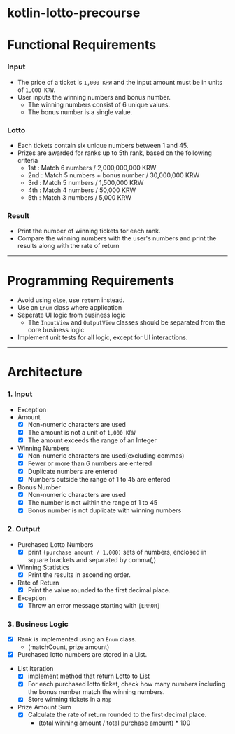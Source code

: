 # kotlin-lotto-precourse

# Functional Requirements
### Input
- The price of a ticket is `1,000 KRW` and the input amount must be in units of `1,000 KRW`.
- User inputs the winning numbers and bonus number.
  - The winning numbers consist of 6 unique values.
  - The bonus number is a single value.

### Lotto
- Each tickets contain six unique numbers between 1 and 45.
- Prizes are awarded for ranks up to 5th rank, based on the following criteria
  - 1st : Match 6 numbers / 2,000,000,000 KRW
  - 2nd : Match 5 numbers + bonus number / 30,000,000 KRW
  - 3rd : Match 5 numbers / 1,500,000 KRW
  - 4th : Match 4 numbers / 50,000 KRW
  - 5th : Match 3 numbers / 5,000 KRW

### Result
- Print the number of winning tickets for each rank.
- Compare the winning numbers with the user's numbers and print the results along with the rate of return

<hr>

# Programming Requirements
  - Avoid using `else`, use `return` instead.
  - Use an `Enum` class where application
  - Seperate UI logic from business logic
    - The `InputView` and `OutputView` classes should be separated from the core business logic
  - Implement unit tests for all logic, except for UI interactions.

<hr>

# Architecture
### 1. Input
  - Exception
  - Amount
    - [x] Non-numeric characters are used
    - [x] The amount is not a unit of `1,000 KRW`
    - [x] The amount exceeds the range of an Integer
  - Winning Numbers
    - [x] Non-numeric characters are used(excluding commas)
    - [x] Fewer or more than 6 numbers are entered
    - [x] Duplicate numbers are entered
    - [x] Numbers outside the range of 1 to 45 are entered
  - Bonus Number
    - [x] Non-numeric characters are used
    - [x] The number is not within the range of 1 to 45
    - [x] Bonus number is not duplicate with winning numbers

### 2. Output
  - Purchased Lotto Numbers
    - [x] print `(purchase amount / 1,000)` sets of numbers, enclosed in square brackets and separated by comma(,)
  - Winning Statistics
    - [x] Print the results in ascending order.
  - Rate of Return
    - [x] Print the value rounded to the first decimal place.
  - Exception
    - [x] Throw an error message starting with `[ERROR]`

### 3. Business Logic
  - [x] Rank is implemented using an `Enum` class.
    - (matchCount, prize amount)
  - [x] Purchased lotto numbers are stored in a List.
  - List Iteration
    - [x] implement method that return Lotto to List<Int>
    - [x] For each purchased lotto ticket, check how many numbers including the bonus number match the winning numbers.
    - [x] Store winning tickets in a `Map`
  - Prize Amount Sum
    - [x] Calculate the rate of return rounded to the first decimal place.
      - (total winning amount / total purchase amount) * 100